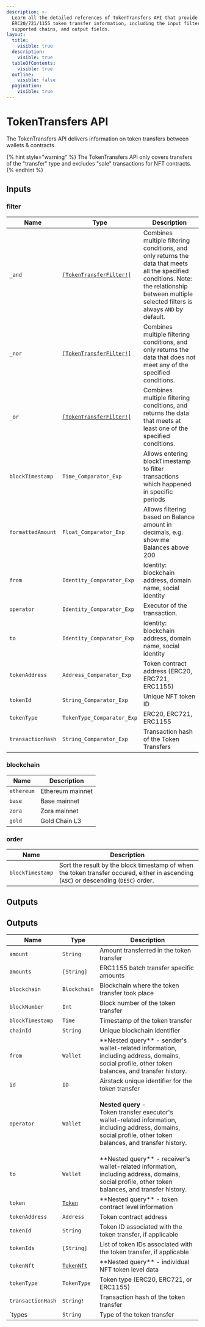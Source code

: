 ```yaml
---
description: >-
  Learn all the detailed references of TokenTransfers API that provide
  ERC20/721/1155 token transfer information, including the input filters,
  supported chains, and output fields.
layout:
  title:
    visible: true
  description:
    visible: true
  tableOfContents:
    visible: true
  outline:
    visible: false
  pagination:
    visible: true
---
```


# TokenTransfers API

The TokenTransfers API delivers information on token transfers between wallets & contracts.

{% hint style="warning" %}
The TokenTransfers API only covers transfers of the "transfer" type and excludes "sale" transactions for NFT contracts.
{% endhint %}

## Inputs

### filter

| Name              | Type                                                     | Description                                                                                                                                                                                     |
| ----------------- | -------------------------------------------------------- | ----------------------------------------------------------------------------------------------------------------------------------------------------------------------------------------------- |
| `_and`            | [`[TokenTransferFilter!]`](tokentransfers-api.md#filter) | Combines multiple filtering conditions, and only returns the data that meets all the specified conditions. Note: the relationship between multiple selected filters is always `AND` by default. |
| `_nor`            | [`[TokenTransferFilter!]`](tokentransfers-api.md#filter) | Combines multiple filtering conditions, and only returns the data that does not meet any of the specified conditions.                                                                           |
| `_or`             | [`[TokenTransferFilter!]`](tokentransfers-api.md#filter) | Combines multiple filtering conditions, and returns the data that meets at least one of the specified conditions.                                                                               |
| `blockTimestamp`  | `Time_Comparator_Exp`                                    | Allows entering blockTimestamp to filter transactions which happened in specific periods                                                                                                        |
| `formattedAmount` | `Float_Comparator_Exp`                                   | Allows filtering based on Balance amount in decimals, e.g. show me Balances above 200                                                                                                           |
| `from`            | `Identity_Comparator_Exp`                                | Identity: blockchain address, domain name, social identity                                                                                                                                      |
| `operator`        | `Identity_Comparator_Exp`                                | Executor of the transaction.                                                                                                                                                                    |
| `to`              | `Identity_Comparator_Exp`                                | Identity: blockchain address, domain name, social identity                                                                                                                                      |
| `tokenAddress`    | `Address_Comparator_Exp`                                 | Token contract address (ERC20, ERC721, ERC1155)                                                                                                                                                 |
| `tokenId`         | `String_Comparator_Exp`                                  | Unique NFT token ID                                                                                                                                                                             |
| `tokenType`       | `TokenType_Comparator_Exp`                               | ERC20, ERC721, ERC1155                                                                                                                                                                          |
| `transactionHash` | `String_Comparator_Exp`                                  | Transaction hash of the Token Transfers                                                                                                                                                         |

### blockchain

| Name       | Description      |
| ---------- | ---------------- |
| `ethereum` | Ethereum mainnet |
| `base`     | Base mainnet     |
| `zora`     | Zora mainnet     |
| `gold`     | Gold Chain L3    |

### order

| Name             | Description                                                                                                                          |
| ---------------- | ------------------------------------------------------------------------------------------------------------------------------------ |
| `blockTimestamp` | Sort the result by the block timestamp of when the token transfer occured, either in ascending (`ASC`) or descending (`DESC`) order. |

## Outputs

## Outputs

| Name              | Type                           | Description                                                                                                                                                                 |
| ----------------- | ------------------------------ | --------------------------------------------------------------------------------------------------------------------------------------------------------------------------- |
| `amount`          | `String`                       | Amount transferred in the token transfer                                                                                                                                    |
| `amounts`         | `[String]`                     | ERC1155 batch transfer specific amounts                                                                                                                                     |
| `blockchain`      | `Blockchain`                   | Blockchain where the token transfer took place                                                                                                                              |
| `blockNumber`     | `Int`                          | Block number of the token transfer                                                                                                                                          |
| `blockTimestamp`  | `Time`                         | Timestamp of the token transfer                                                                                                                                             |
| `chainId`         | `String`                       | Unique blockchain identifier                                                                                                                                                |
| `from`            | `Wallet`                       | \*\*Nested query\*\* - sender's wallet-related information, including address, domains, social profile, other token balances, and transfer history.                         |
| `id`              | `ID`                           | Airstack unique identifier for the token transfer                                                                                                                           |
| `operator`        | `Wallet`                       | <p>**Nested query** - <br>Token transfer executor's wallet-related information, including address, domains, social profile, other token balances, and transfer history.</p> |
| `to`              | `Wallet`                       | \*\*Nested query\*\* - receiver's wallet-related information, including address, domains, social profile, other token balances, and transfer history.                       |
| `token`           | [`Token`](tokens-api.md)       | \*\*Nested query\*\* - token contract level information                                                                                                                     |
| `tokenAddress`    | `Address`                      | Token contract address                                                                                                                                                      |
| `tokenId`         | `String`                       | Token ID associated with the token transfer, if applicable                                                                                                                  |
| `tokenIds`        | `[String]`                     | List of token IDs associated with the token transfer, if applicable                                                                                                         |
| `tokenNft`        | [`TokenNft`](tokennfts-api.md) | \*\*Nested query\*\* - individual NFT token level data                                                                                                                      |
| `tokenType`       | `TokenType`                    | Token type (ERC20, ERC721, or ERC1155)                                                                                                                                      |
| `transactionHash` | `String!`                      | Transaction hash of the token transfer                                                                                                                                      |
| \`types           | `String`                       | Type of the token transfer                                                                                                                                                  |
